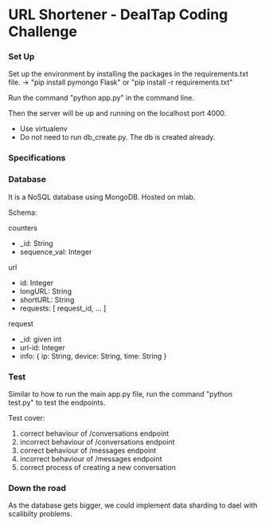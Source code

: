 # URL Shortener - DealTap Coding Challenge

### Set Up

Set up the environment by installing the packages in the requirements.txt file.
-> "pip install pymongo Flask" or "pip install -r requirements.txt"

Run the command "python app.py" in the command line. 

Then the server will be up and running on the localhost port 4000. 

   * Use virtualenv
   * Do not need to run db_create.py. The db is created already. 


### Specifications


### Database

It is a NoSQL database using MongoDB. Hosted on mlab.

Schema:

counters
- _id: String
- sequence_val: Integer

url
- id: Integer
- longURL: String
- shortURL: String
- requests: [
	request_id, 
	...
]

request
- _id: given int
- url-id: Integer
- info: {
	ip: String,
	device: String,
	time: String
}


### Test

Similar to how to run the main app.py file, run the command "python test.py" to test the endpoints.

Test cover:
1) correct behaviour of /conversations endpoint
2) incorrect behaviour of /conversations endpoint
3) correct behaviour of /messages endpoint
4) incorrect behaviour of /messages endpoint
4) correct process of creating a new conversation


### Down the road

As the database gets bigger, we could implement data sharding to dael with scalibilty problems. 



